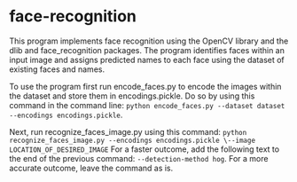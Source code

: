 # face-recognition

This program implements face recognition using the OpenCV library and the dlib and face_recognition packages. The program identifies faces within an input image and assigns predicted names to each face using the dataset of existing faces and names. 

To use the program first run encode_faces.py to encode the images within the dataset and store them in encodings.pickle. Do so by using this command in the command line: `python encode_faces.py --dataset dataset --encodings encodings.pickle`. 

Next, run recognize_faces_image.py using this command: `python recognize_faces_image.py --encodings encodings.pickle \--image LOCATION_OF_DESIRED_IMAGE`
For a faster outcome, add the following text to the end of the previous command: `--detection-method hog`. For a more accurate outcome, leave the command as is.
